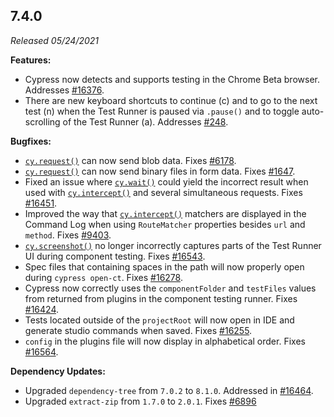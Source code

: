 ## 7.4.0

_Released 05/24/2021_

**Features:**

- Cypress now detects and supports testing in the Chrome Beta browser. Addresses [#16376](https://github.com/cypress-io/cypress/issues/16376).
- There are new keyboard shortcuts to continue (c) and to go to the next test (n) when the Test Runner is paused via `.pause()` and to toggle auto-scrolling of the Test Runner (a). Addresses [#248](https://github.com/cypress-io/cypress/issues/248).

**Bugfixes:**

- [`cy.request()`](/api/commands/request) can now send blob data. Fixes [#6178](https://github.com/cypress-io/cypress/issues/6178).
- [`cy.request()`](/api/commands/request) can now send binary files in form data. Fixes [#1647](https://github.com/cypress-io/cypress/issues/1647).
- Fixed an issue where [`cy.wait()`](/api/commands/wait) could yield the incorrect result when used with [`cy.intercept()`](/api/commands/intercept) and several simultaneous requests. Fixes [#16451](https://github.com/cypress-io/cypress/issues/16451).
- Improved the way that [`cy.intercept()`](/api/commands/intercept) matchers are displayed in the Command Log when using `RouteMatcher` properties besides `url` and `method`. Fixes [#9403](https://github.com/cypress-io/cypress/issues/9403).
- [`cy.screenshot()`](/api/commands/screenshot) no longer incorrectly captures parts of the Test Runner UI during component testing. Fixes [#16543](https://github.com/cypress-io/cypress/issues/16543).
- Spec files that containing spaces in the path will now properly open during `cypress open-ct`. Fixes [#16278](https://github.com/cypress-io/cypress/issues/16278).
- Cypress now correctly uses the `componentFolder` and `testFiles` values from returned from plugins in the component testing runner. Fixes [#16424](https://github.com/cypress-io/cypress/issues/16424).
- Tests located outside of the `projectRoot` will now open in IDE and generate studio commands when saved. Fixes [#16255](https://github.com/cypress-io/cypress/issues/16255).
- `config` in the plugins file will now display in alphabetical order. Fixes [#16564](https://github.com/cypress-io/cypress/issues/16564).

**Dependency Updates:**

- Upgraded `dependency-tree` from `7.0.2` to `8.1.0`. Addressed in [#16464](https://github.com/cypress-io/cypress/issues/16464).
- Upgraded `extract-zip` from `1.7.0` to `2.0.1`. Fixes [#6896](https://github.com/cypress-io/cypress/issues/6896)
